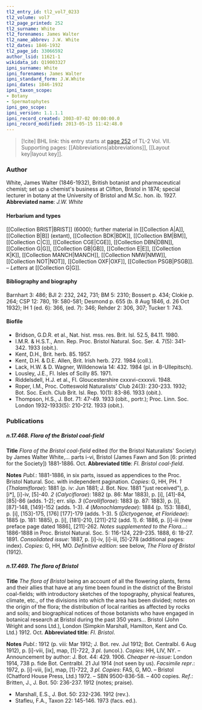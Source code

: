 ```yaml
---
tl2_entry_id: tl2_vol7_0233
tl2_volume: vol7
tl2_page_printed: 252
tl2_surname: White
tl2_forenames: James Walter
tl2_name_abbrev: J.W. White
tl2_dates: 1846-1932
tl2_page_id: 33066592
author_lsid: 11621-1
wikidata_id: Q19003327
ipni_surname: White
ipni_forenames: James Walter
ipni_standard_form: J.W.White
ipni_dates: 1846-1932
ipni_taxon_scope: 
- Botany
- Spermatophytes
ipni_geo_scope: 
ipni_version: 1.1.1.1
ipni_record_created: 2003-07-02 00:00:00.0
ipni_record_modified: 2013-05-15 11:42:48.0
---
```



> [!cite] BHL link: this entry starts at [page 252](https://www.biodiversitylibrary.org/page/33066592) of TL-2 Vol. VII.
> Supporting pages: [[Abbreviations|abbreviations]], [[Layout key|layout key]].

### Author

White, James Walter (1846-1932), British botanist and pharmaceutical chemist; set up a chemist's business at Clifton, Bristol in 1874; special lecturer in botany at the University of Bristol and M.Sc. hon. ib. 1927. 
**Abbreviated name**: *J.W. White*

#### Herbarium and types

[[Collection BRIST|BRIST]] (6000); further material in [[Collection A|A]], [[Collection B|B]] (extant), [[Collection BDK|BDK]], [[Collection BM|BM]], [[Collection C|C]], [[Collection CGE|CGE]], [[Collection DBN|DBN]], [[Collection G|G]], [[Collection GB|GB]], [[Collection E|E]], [[Collection K|K]], [[Collection MANCH|MANCH]], [[Collection NMW|NMW]], [[Collection NOT|NOT]], [[Collection OXF|OXF]], [[Collection PSGB|PSGB]]. – *Letters* at [[Collection G|G]].

#### Bibliography and biography

Barnhart 3: 486; BJI 2: 232, 242, 731; BM 5: 2310; Bossert p. 434; Clokie p. 264; CSP 12: 780, 19: 580-581; Desmond p. 655 (b. 8 Aug 1846, d. 26 Oct 1932); IH 1 (ed. 6): 366, (ed. 7): 346; Rehder 2: 306, 307; Tucker 1: 743.

#### Biofile

- Bridson, G.D.R. et al., Nat. hist. mss. res. Brit. Isl. 52.5, 84.11. 1980.
- I.M.R. & H.S.T., Ann. Rep. Proc. Bristol Natural. Soc. Ser. 4. 7(5): 341-342. 1933 (obit.).
- Kent, D.H., Brit. herb. 85. 1957.
- Kent, D.H. & D.E. Allen, Brit. Irish herb. 272. 1984 (coll.).
- Lack, H.W. & D. Wagner, Willdenowia 14: 432. 1984 (pl. in B-Ullepitsch).
- Lousley, J.E., Fl. Isles of Scilly 85. 1971.
- Riddelsdell, H.J. et al., Fl. Gloucestershire cxxxvi-cxxxvii. 1948.
- Roper, I.M., Proc. Cotteswold Naturalists' Club 24(3): 230-233. 1932; Bot. Soc. Exch. Club Brit. Isl. Rep. 10(1): 83-86. 1933 (obit.).
- Thompson, H.S., J. Bot. 71: 47-49. 1933 (obit., portr.); Proc. Linn. Soc. London 1932-1933(5): 210-212. 1933 (obit.).

### Publications

##### n.17.468. Flora of the Bristol coal-field

**Title**
*Flora of the Bristol coal-field* edited (for the Bristol Naturalists' Society) by James Walter White,... parts i-vi, Bristol (James Fawn and Son \[6: printed for the Society\]) 1881-1886. Oct.
**Abbreviated title**: *Fl. Bristol coal-field*.

**Notes**
*Publ*.: 1881-1886, in six parts, issued as appendices to the Proc. Bristol Natural. Soc. with independent pagination. *Copies*: G, HH, PH.
*1* (*Thalamiflorae*): 1881 (p. iv: Jun 1881; J. Bot. Nov. 1881 "just received"), p. \[i\*\], \[i\]-iv, \[5\]-40.
*2* (*Calyciflorae*): 1882 (p. 86: Mar 1883), p. \[i\], \[41\]-84, \[85\]-86 (adds. 1-2); err. slip.
*3* (*Corolliflorae*): 1883 (p. 87: 1883), p. \[i\], \[87\]-148, \[149\]-152 (adds. 1-3).
*4* (*Monochlamydeae*): 1884 (p. 153: 1884), p. \[i\], \[153\]-175, \[176\] \[177\]-179 (adds. 1-3).
5 (*Dictyogenae, et Florideae*): 1885 (p. 181: 1885), p. \[i\], \[181\]-210, \[211\]-212 (add. 1).
*6*: 1886, p. \[i\]-iii (new preface page dated 1886\], \[211\]-262.
*Notes supplemented to the Flora*...: 1886-1888 in Proc. Bristol Natural. Soc. 5: 116-124, 229-235. 1888, 6: 18-27. 1891.
*Consolidated issue*: 1887, p. \[i\]-iv, \[i\]-iii, \[5\]-278 (additional pages: index). *Copies*: G, HH, MO.
*Definitive edition*: see below, *The Flora of Bristol* (1912).

##### n.17.469. The flora of Bristol

**Title**
*The flora of Bristol* being an account of all the flowering plants, ferns and their allies that have at any time been found in the district of the Bristol coal-fields; with introductory sketches of the topography, physical features, climate, etc., of the divisions into which the area has been divided; notes on the origin of the flora; the distribution of local rarities as affected by rocks and soils; and biographical notices of those botanists who have engaged in botanical research at Bristol during the past 350 years... Bristol (John Wright and sons Ltd.), London (Simpkin Marshall, Hamilton, Kent and Co. Ltd.) 1912. Oct.
**Abbreviated title**: *Fl. Bristol*.

**Notes**
*Publ*.: 1912 (p. viii: Mar 1912; J. Bot. rev. Jul 1912; Bot. Centralbl. 6 Aug 1912), p. \[i\]-viii, \[ix\], map, \[1\]-722, *3 pl*. (uncol.). *Copies*: HH, LIV, NY. – Announcement by author: J. Bot. 44: 429. 1906.
*Cheaper re-issue*: London 1914, 738 p. fide Bot. Centralbl. 21 Jul 1914 (not seen by us).
*Facsimile repr*.: 1972, p. \[i\]-viii, \[ix\], map, \[1\]-722, *3 pl. Copies*: FAS, G, MO. – Bristol (Chatford House Press, Ltd.) 1972. – SBN 9500-836-58. – 400 copies.
*Ref*.: Britten, J., J. Bot. 50: 236-237. 1912 (notes; praise).
- Marshall, E.S., J. Bot. 50: 232-236. 1912 (rev.).
- Stafleu, F.A., Taxon 22: 145-146. 1973 (facs. ed.).

